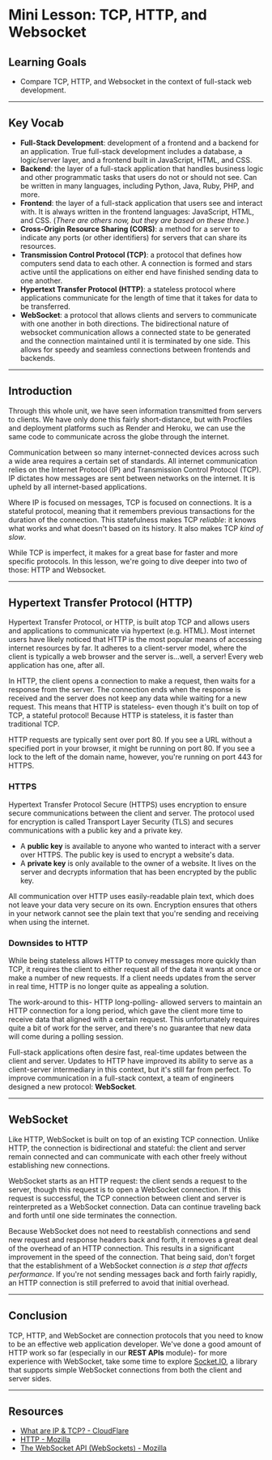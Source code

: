 # Mini Lesson: TCP, HTTP, and Websocket

## Learning Goals

- Compare TCP, HTTP, and Websocket in the context of full-stack web development.

***

## Key Vocab

- **Full-Stack Development**: development of a frontend and a backend for an
  application. True full-stack development includes a database, a logic/server
  layer, and a frontend built in JavaScript, HTML, and CSS.
- **Backend**: the layer of a full-stack application that handles business logic
  and other programmatic tasks that users do not or should not see. Can be
  written in many languages, including Python, Java, Ruby, PHP, and more.
- **Frontend**: the layer of a full-stack application that users see and
  interact with. It is always written in the frontend languages: JavaScript,
  HTML, and CSS. (_There are others now, but they are based on these three._)
- **Cross-Origin Resource Sharing (CORS)**: a method for a server to indicate
  any ports (or other identifiers) for servers that can share its resources.
- **Transmission Control Protocol (TCP)**: a protocol that defines how computers
  send data to each other. A connection is formed and stars active until the
  applications on either end have finished sending data to one another.
- **Hypertext Transfer Protocol (HTTP)**: a stateless protocol where
  applications communicate for the length of time that it takes for data to be
  transferred.
- **WebSocket**: a protocol that allows clients and servers to communicate with
  one another in both directions. The bidirectional nature of websocket
  communication allows a connected state to be generated and the connection
  maintained until it is terminated by one side. This allows for speedy and
  seamless connections between frontends and backends.

***

## Introduction

Through this whole unit, we have seen information transmitted from servers to
clients. We have only done this fairly short-distance, but with Procfiles and
deployment platforms such as Render and Heroku, we can use the same code to
communicate across the globe through the internet.

Communication between so many internet-connected devices across such a wide area
requires a certain set of standards. All internet communication relies on the
Internet Protocol (IP) and Transmission Control Protocol (TCP). IP dictates how
messages are sent between networks on the internet. It is upheld by all
internet-based applications.

Where IP is focused on messages, TCP is focused on connections. It is a stateful
protocol, meaning that it remembers previous transactions for the duration of
the connection. This statefulness makes TCP _reliable_: it knows what works and
what doesn't based on its history. It also makes TCP _kind of slow_.

While TCP is imperfect, it makes for a great base for faster and more specific
protocols. In this lesson, we're going to dive deeper into two of those: HTTP
and Websocket.

***

## Hypertext Transfer Protocol (HTTP)

Hypertext Transfer Protocol, or HTTP, is built atop TCP and allows users and
applications to communicate via hypertext (e.g. HTML). Most internet users have
likely noticed that HTTP is the most popular means of accessing internet
resources by far. It adheres to a client-server model, where the client is
typically a web browser and the server is...well, a server! Every web
application has one, after all.

In HTTP, the client opens a connection to make a request, then waits for a
response from the server. The connection ends when the response is received
and the server does not keep any data while waiting for a new request. This
means that HTTP is stateless- even though it's built on top of TCP, a stateful
protocol! Because HTTP is stateless, it is faster than traditional TCP.

HTTP requests are typically sent over port 80. If you see a URL without a
specified port in your browser, it might be running on port 80. If you see
a lock to the left of the domain name, however, you're running on port 443
for HTTPS.

### HTTPS

Hypertext Transfer Protocol Secure (HTTPS) uses encryption to ensure secure
communications between the client and server. The protocol used for encryption
is called Transport Layer Security (TLS) and secures communications with a
public key and a private key.

- A **public key** is available to anyone who wanted to interact with a server
  over HTTPS. The public key is used to encrypt a website's data.
- A **private key** is only available to the owner of a website. It lives on the
  server and decrypts information that has been encrypted by the public key.

All communication over HTTP uses easily-readable plain text, which does not
leave your data very secure on its own. Encryption ensures that others in your
network cannot see the plain text that you're sending and receiving when using
the internet.

### Downsides to HTTP

While being stateless allows HTTP to convey messages more quickly than TCP, it
requires the client to either request all of the data it wants at once or make
a number of new requests. If a client needs updates from the server in real
time, HTTP is no longer quite as appealing a solution.

The work-around to this- HTTP long-polling- allowed servers to maintain an HTTP
connection for a long period, which gave the client more time to receive data
that aligned with a certain request. This unfortunately requires quite a bit of
work for the server, and there's no guarantee that new data will come during a
polling session.

Full-stack applications often desire fast, real-time updates between the
client and server. Updates to HTTP have improved its ability to serve as a
client-server intermediary in this context, but it's still far from perfect. To
improve communication in a full-stack context, a team of engineers designed
a new protocol: **WebSocket**.

***

## WebSocket

Like HTTP, WebSocket is built on top of an existing TCP connection. Unlike HTTP,
the connection is bidirectional and stateful: the client and server remain
connected and can communicate with each other freely without establishing new
connections.

WebSocket starts as an HTTP request: the client sends a request to the server,
though this request is to open a WebSocket connection. If this request is
successful, the TCP connection between client and server is reinterpreted as a
WebSocket connection. Data can continue traveling back and forth until one side
terminates the connection.

Because WebSocket does not need to reestablish connections and send new
request and response headers back and forth, it removes a great deal of the
overhead of an HTTP connection. This results in a significant improvement in
the speed of the connection. That being said, don't forget that the
establishment of a WebSocket connection _is a step that affects performance_.
If you're not sending messages back and forth fairly rapidly, an HTTP
connection is still preferred to avoid that initial overhead.

***

## Conclusion

TCP, HTTP, and WebSocket are connection protocols that you need to know to be an
effective web application developer. We've done a good amount of HTTP work so
far (especially in our **REST APIs** module)- for more experience with
WebSocket, take some time to explore [Socket.IO](https://socket.io/), a library
that supports simple WebSocket connections from both the client and server
sides.

***

## Resources

- [What are IP & TCP? - CloudFlare](https://www.cloudflare.com/learning/ddos/glossary/tcp-ip/)
- [HTTP - Mozilla](https://developer.mozilla.org/en-US/docs/Web/HTTP)
- [The WebSocket API (WebSockets) - Mozilla](https://developer.mozilla.org/en-US/docs/Web/API/WebSockets_API)
